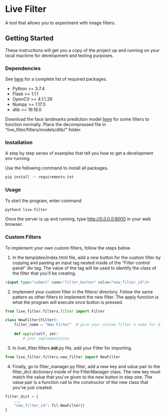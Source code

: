 # Live Filter

A tool that allows you to experiment with image filters.

## Getting Started

These instructions will get you a copy of the project up and running on your local machine for development and testing purposes.

### Dependencies

See [here](requirements.txt) for a complete list of required packages.
- Python >= 3.7.4
- Flask >= 1.1.1
- OpenCV >= 4.1.1.26
- Numpy >= 1.17.3
- dlib >= 19.19.0

Download the face landmarks prediction model [here](https://github.com/davisking/dlib-models/blob/master/shape_predictor_68_face_landmarks.dat.bz2) for some filters to function normally. Place the decompressed file in "live_filter/filters/models/dlib/" folder.

### Installation

A step by step series of examples that tell you how to get a development env running.

Use the following command to install all packages.
```bash
pip install -r requirements.txt
```

### Usage

To start the program, enter command

```bash
python3 live-filter
```

Once the server is up and running, type http://0.0.0.0:8000 in your web browser.

### Custom Filters

To implement your own custom filters, follow the steps below.

1. In the templates/index.html file, add a new button for the custom filter by copying and pasting an input tag nested inside of the "Filter control panel" div tag. The value of the tag will be used to identify the class of the filter that you'll be creating.

```html
<input type="submit" name="filter_button" value="new_filter_id"/>
```

2. Implement your custom filter in the filters/ directory. Follow the same pattern as other filters to implement the new filter. The apply function is what the program will execute once button is pressed.

```python
from live_filter.filters.filter import Filter

class NewFilter(Filter):
    filter_name = "New Filter"  # give your custom filter a name for display
    
    def apply(self, im):
        # your implementation
```

3. In liver_filter.filters.__init__.py file, add your Filter for importing.

```python
from live_filter.filters.new_filter import NewFilter
```

4. Finally, go to filter_manager.py filter, add a new key and value pair to the filter_dict dictionary inside of the FilterManager class. The new key must match the value that you've given to the new button in step one. The value pair is a function call to the constructor of the new class that you've just created.

```python
filter_dict = {
    ...
    "new_filter_id": fil.NewFilter()
}
```
